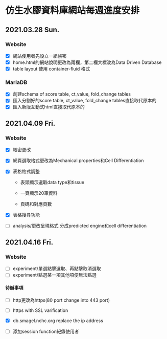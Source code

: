 # 仿生水膠資料庫網站每週進度安排
## 2021.03.28 Sun.
### Website
- [x] 網站使用者先設立一組帳密
- [x] home.html的網站說明更改為兩欄，第二欄大標改為Data Driven Database
- [x] table layout 使用 container-fluid 格式
### MariaDB
- [x] 創建schema of score table, ct_value, fold_change tables
- [x] 匯入分割好的score table, ct_value, fold_change tables直接取代原本的
- [x] 匯入新版互動式html直接取代原本的

## 2021.04.09 Fri.

### Website

- [x] 帳密更改

- [x] 網頁選取格式更改為Mechanical properties和Cell Differentiation

- [x] 表格格式調整

  - 表頭顯示選取data type和tissue

  - 一頁顯示20筆資料
  - 頁碼和對應頁數

- [x] 表格搜尋功能

- [ ] analysis/更改呈現格式
  分成predicted engine和cell differentiation

## 2021.04.16 Fri.

### Website

- [ ] experiment/單選點擊選取、再點擊取消選取
- [ ] experiment/點選某一項其他項便無法點選

#### 待辦事項

- [ ] http更改為https(80 port change into 443 port)
- [ ] https with SSL varification
- [x] db.smagel.nchc.org replace the ip address
- [ ] 添加session function紀錄使用者

